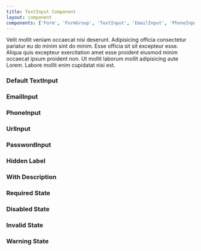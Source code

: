 ```yaml
---
title: TextInput Component
layout: component
components: ['Form', 'FormGroup', 'TextInput', 'EmailInput', 'PhoneInput', 'UrlInput', 'PasswordInput']
---
```


<script>
  import { Form, TextInput, EmailInput, PhoneInput, UrlInput, PasswordInput, Preview } from '$lib/components'
</script>

Velit mollit veniam occaecat nisi deserunt. Adipisicing officia consectetur pariatur eu do minim sint do minim. Esse officia sit sit excepteur esse. Aliqua quis excepteur exercitation amet esse proident eiusmod minim occaecat ipsum proident non. Ut mollit laborum mollit adipisicing aute Lorem. Labore mollit enim cupidatat nisi est.

### Default TextInput

<Form on:submit>
  <TextInput
    name="username"
    label="User Name"
    autocomplete="username"
    placeholder="John Doe"
  />
</Form>

### EmailInput

<Form on:submit>
  <EmailInput
    name="email"
    label="Email"
    placeholder="john@doe.com"
  />
</Form>

### PhoneInput

<Form on:submit>
  <PhoneInput
    name="phone"
    label="Phone"
    placeholder="+49 1234 1234567"
  />
</Form>

### UrlInput

<Form on:submit>
  <UrlInput
    name="url"
    label="Website"
    placeholder="johndoe.com"
  />
</Form>

### PasswordInput

<Form on:submit>
  <PasswordInput
    name="password"
    label="Password"
    placeholder="123456"
  />
</Form>

### Hidden Label

<Form on:submit>
  <EmailInput
    hideLabel
    name="email"
    label="Email"
    placeholder="john@doe.com"
  />
</Form>

### With Description

<Form on:submit>
  <EmailInput
    required
    name="email"
    label="Email"
    placeholder="john@doe.com"
    description="Please enter your email address!"
  />
</Form>

### Required State

<Form on:submit>
  <EmailInput
    required
    name="email"
    label="Email"
    placeholder="john@doe.com"
  />
</Form>

### Disabled State

<Form on:submit>
  <EmailInput
    disabled
    name="email"
    label="Email"
    placeholder="john@doe.com"
  />
</Form>

### Invalid State

<Form on:submit>
  <EmailInput
    invalid
    invalidText="You have to enter a working email address!"
    name="email"
    label="Email"
    placeholder="johndoe"
  />
</Form>

### Warning State

<Form on:submit>
  <EmailInput
    warning
    warningText="Email addresses of GMX and Gmail aren't allowed."
    name="email"
    label="Email"
    placeholder="johndoe@gmail.com"
  />
</Form>
